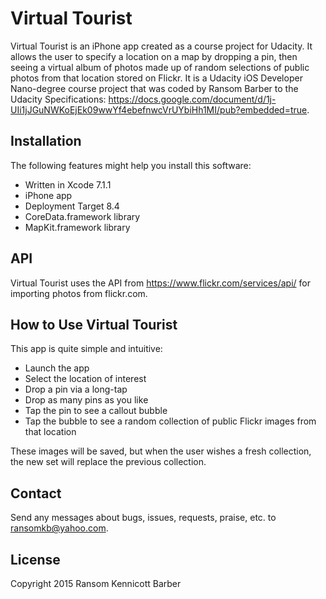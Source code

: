 # Virtual Tourist
Virtual Tourist is an iPhone app created as a course project for Udacity. It allows the user to specify a location on a map by dropping a pin, then seeing a virtual album of photos made up of random selections of public photos from that location stored on Flickr. It is a Udacity iOS Developer Nano-degree course project that was coded by Ransom Barber to the Udacity Specifications: https://docs.google.com/document/d/1j-UIi1jJGuNWKoEjEk09wwYf4ebefnwcVrUYbiHh1MI/pub?embedded=true.

## Installation
The following features might help you install this software:
- Written in Xcode 7.1.1
- iPhone app
- Deployment Target 8.4
- CoreData.framework library
- MapKit.framework library

## API
Virtual Tourist uses the API from https://www.flickr.com/services/api/ for importing photos from flickr.com. 

## How to Use Virtual Tourist
This app is quite simple and intuitive:
- Launch the app
- Select the location of interest
- Drop a pin via a long-tap
- Drop as many pins as you like
- Tap the pin to see a callout bubble
- Tap the bubble to see a random collection of public Flickr images from that location

These images will be saved, but when the user wishes a fresh collection, the new set will replace the previous collection.

## Contact 
Send any messages about bugs, issues, requests, praise, etc. to ransomkb@yahoo.com.

## License
Copyright 2015 Ransom Kennicott Barber
